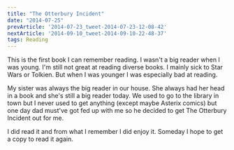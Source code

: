 ```yaml
---
title: "The Otterbury Incident"
date: "2014-07-25"
prevArticle: '2014-07-23_tweet-2014-07-23-12-08-42'
nextArticle: '2014-09-10_tweet-2014-09-10-22-48-37'
tags: Reading
---
```

This is the first book I can remember reading. I wasn't a big reader when I was young. I'm still not great at reading diverse books. I mainly sick to Star Wars or Tolkien. But when I was younger I was especially bad at reading.

My sister was always the big reader in our house. She always had her head in a book and she's still a big reader today. We used to go to the library in town but I never used to get anything (except maybe Asterix comics) but one day dad must've got fed up with me so he decided to get The Otterbury Incident out for me.

I did read it and from what I remember I did enjoy it. Someday I hope to get a copy to read it again.


